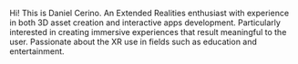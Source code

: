 Hi! This is Daniel Cerino.
An Extended Realities enthusiast with experience in both 3D asset creation and interactive apps development. Particularly interested in creating immersive experiences that result meaningful to the user. Passionate about the XR use in fields such as education and entertainment.
<!---
3dcerino/3dcerino is a ✨ special ✨ repository because its `README.md` (this file) appears on your GitHub profile.
You can click the Preview link to take a look at your changes.
--->

